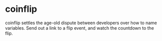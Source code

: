 # coinflip

coinflip settles the age-old dispute between developers over how to name variables. Send out a link to a flip event, and watch the countdown to the flip.
